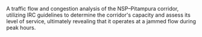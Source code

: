A traffic flow and congestion analysis of the NSP–Pitampura corridor, utilizing IRC guidelines to determine the corridor's 
capacity and assess its level of service, ultimately revealing that it operates at a jammed flow during peak hours.
